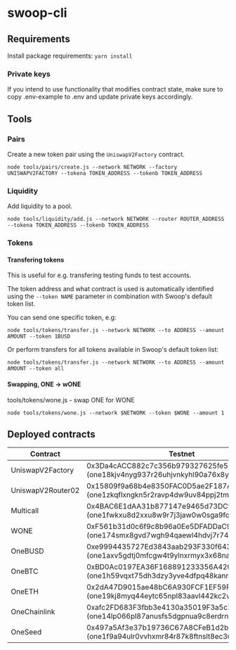 # swoop-cli

## Requirements

Install package requirements: `yarn install`

### Private keys

If you intend to use functionality that modifies contract state, make sure to copy .env-example to .env and update private keys accordingly.

## Tools

### Pairs

Create a new token pair using the `UniswapV2Factory` contract.

```
node tools/pairs/create.js --network NETWORK --factory UNISWAPV2FACTORY --tokena TOKEN_ADDRESS --tokenb TOKEN_ADDRESS 
```

### Liquidity

Add liquidity to a pool.

```
node tools/liquidity/add.js --network NETWORK --router ROUTER_ADDRESS --tokena TOKEN_ADDRESS --tokenb TOKEN_ADDRESS
```

### Tokens

#### Transfering tokens

This is useful for e.g. transfering testing funds to test accounts.

The token address and what contract is used is automatically identified using the `--token NAME` parameter in combination with Swoop's default token list.

You can send one specific token, e.g:
```
node tools/tokens/transfer.js --network NETWORK --to ADDRESS --amount AMOUNT --token 1BUSD
```

Or perform transfers for all tokens available in Swoop's default token list:
```
node tools/tokens/transfer.js --network NETWORK --to ADDRESS --amount AMOUNT --token all
```

#### Swapping, ONE -> wONE
tools/tokens/wone.js - swap ONE for WONE
```
node tools/tokens/wone.js --network $NETWORK --token $WONE --amount 1
```

## Deployed contracts

| Contract          | Testnet                                                                                 | Mainnet     |
| ----------------- | --------------------------------------------------------------------------------------- | ----------- |
| UniswapV2Factory  | 0x3Da4cACC882c7c356b979327625fe57f7dA31c8F (one18kjv4nyg937r26uhjvnkyhl90a76x8y07mt2gl) | 0x3A3289aF62600bd7FF0811B546964F8C6a63dC72 (one18gegntmzvq9a0lcgzx65d9j0334x8hrjcs4ddr) |
| UniswapV2Router02 | 0x15809f9a68b4e8350FAC0D5ae2F187A843252f60 (one1zkqflxngkn5r2ravp4dw9uv84ppj2tmqscfju7) | 0x5D7C4AcA7ae70F98e264ad4c040743bAe51cd27B (one1t47y4jn6uu8e3cny44xqgp6rhtj3e5nm30esz0) |
| Multicall    | 0x4BAC6E1dAA31b877147e9465d73DCf823A54828C (one1fwkxu8d2xxu8w9r7j3jaw0w0sga9fq5v8gaecz) | 0xfaA0Aca7e9b9564fB33170946D3F48d4B7Db738D (one1l2s2eflfh9tylve3wz2x606g6jmakuud3fhcf2) |
| WONE         | 0xF561b31d0c6f9c8b96a0Ee5DFADDaC9787Eaa70c (one174smx8gvd7wgh94qaewl4hdvj7r74fcvx8ry3p) | 0xF0e3E0218fD1C9C99f260E589935361fa07d7957 (one17r37qgv068yun8expevfjdfkr7s8672hn577vf) |
| OneBUSD      | 0xe9994435727Ed3843aab293F330f64344da3CFa4 (one1axv5gdtj0mfcgw4t9ylnxrmyx3x68naysvpa9l) | 0x0D0207A709f5fd0e941595c8e2FcE85B9E9692Eb (one1p5pq0fcf7h7sa9q4jhyw9l8gtw0fdyht4yyrly) |
| OneBTC       | 0xBD0Ac0197EA36F168891233356A420A9EdD98edB (one1h59vqxt75dh3dzy3yve4dfpq48kanrkmh98806) | 0xb66c57F215826FB072D465739E86C6B281D33Df1 (one1kek90us4sfhmquk5v4eeapkxk2qax003g3uzgj) |
| OneETH       | 0x2dA47D9015ae48bC6A930FCF1EF59FAd556C2994 (one19kj8myq44eytc65npl83aavl442kc2v570dp88) | 0x341aE51C07Af9E418096aCB7EE513D7eCd1Ae5AA (one1xsdw28q8470yrqyk4jm7u5fa0mx34ed2ku5hr6) |
| OneChainlink | 0xafc2FD683F3fbb3e4130a35019F3a5c1F2368E76 (one14lp066pl87anusfs5dgpnua9c8erdrnkt76hyk) | 0x99e23c2267CB5B736a3c2DB20Bc4F0C7354d7EB7 (one1n83rcgn8eddhx63u9keqh38scu656l4hdmztud) |
| OneSeed      | 0x497a5Af3e37b19736C67A8CFeB1d2b9C3eb3E711 (one1f9a94ulr0vvhxmr84r87k8ftnslt8ec3uvw0ra) | 0x3d0412913036ed5D1da7D6B0895113e5c719aC10 (one185zp9yfsxmk468d866cgj5gnuhr3ntqs9vkhqy) |
